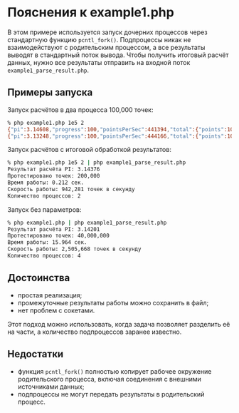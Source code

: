 # Пояснения к example1.php

В этом примере используется запуск дочерних процессов через стандартную функцию `pcntl_fork()`. Подпроцессы никак не взаимодействуют с родительским процессом, а все результаты выводят в стандартный поток вывода. Чтобы получить итоговый расчёт данных, нужно все результаты отправить на входной поток `example1_parse_result.php`.

## Примеры запуска

Запуск расчётов в два процесса 100,000 точек:

```bash
% php example1.php 1e5 2                           
{"pi":3.14608,"progress":100,"pointsPerSec":441394,"total":{"points":100000,"inCircle":78652},"iteration":{"points":100000,"inCircle":78652},"pid":12058}
{"pi":3.13248,"progress":100,"pointsPerSec":444166,"total":{"points":100000,"inCircle":78312},"iteration":{"points":100000,"inCircle":78312},"pid":12059}
```

Запуск расчётов с итоговой обработкой результатов:

```bash
% php example1.php 1e5 2 | php example1_parse_result.php 
Результат расчёта PI: 3.14376
Протестировано точек: 200,000
Время работы: 0.212 сек.
Скорость работы: 942,281 точек в секунду
Количество процессов: 2
```

Запуск без параметров:

```bash
% php example1.php | php example1_parse_result.php
Результат расчёта PI: 3.14201
Протестировано точек: 40,000,000
Время работы: 15.964 сек.
Скорость работы: 2,505,668 точек в секунду
Количество процессов: 4
```

## Достоинства

+ простая реализация;
+ промежуточные результаты работы можно сохранить в файл;
+ нет проблем с сокетами.

Этот подход можно использовать, когда задача позволяет разделить её на части, а количество подпроцессов заранее известно.

## Недостатки

+ функция `pcntl_fork()` полностью копирует рабочее окружение родительского процесса, включая соединения с внешними источниками данных; 
+ подпроцессы не могут передать результаты в родительский процесс.
